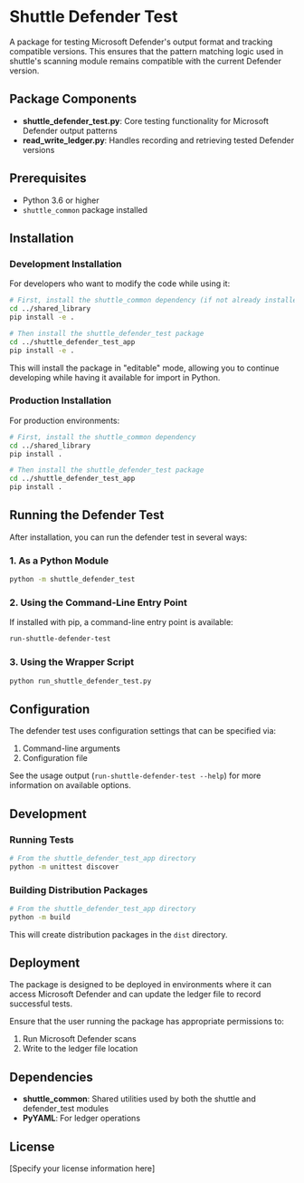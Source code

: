 # Shuttle Defender Test

A package for testing Microsoft Defender's output format and tracking compatible versions. This ensures that the pattern matching logic used in shuttle's scanning module remains compatible with the current Defender version.

## Package Components

- **shuttle_defender_test.py**: Core testing functionality for Microsoft Defender output patterns
- **read_write_ledger.py**: Handles recording and retrieving tested Defender versions

## Prerequisites

- Python 3.6 or higher
- `shuttle_common` package installed

## Installation

### Development Installation

For developers who want to modify the code while using it:

```bash
# First, install the shuttle_common dependency (if not already installed)
cd ../shared_library
pip install -e .

# Then install the shuttle_defender_test package
cd ../shuttle_defender_test_app
pip install -e .
```

This will install the package in "editable" mode, allowing you to continue developing while having it available for import in Python.

### Production Installation

For production environments:

```bash
# First, install the shuttle_common dependency
cd ../shared_library
pip install .

# Then install the shuttle_defender_test package
cd ../shuttle_defender_test_app
pip install .
```

## Running the Defender Test

After installation, you can run the defender test in several ways:

### 1. As a Python Module

```bash
python -m shuttle_defender_test
```

### 2. Using the Command-Line Entry Point

If installed with pip, a command-line entry point is available:

```bash
run-shuttle-defender-test
```

### 3. Using the Wrapper Script

```bash
python run_shuttle_defender_test.py
```

## Configuration

The defender test uses configuration settings that can be specified via:

1. Command-line arguments
2. Configuration file

See the usage output (`run-shuttle-defender-test --help`) for more information on available options.

## Development

### Running Tests

```bash
# From the shuttle_defender_test_app directory
python -m unittest discover
```

### Building Distribution Packages

```bash
# From the shuttle_defender_test_app directory
python -m build
```

This will create distribution packages in the `dist` directory.

## Deployment

The package is designed to be deployed in environments where it can access Microsoft Defender and can update the ledger file to record successful tests.

Ensure that the user running the package has appropriate permissions to:
1. Run Microsoft Defender scans
2. Write to the ledger file location

## Dependencies

- **shuttle_common**: Shared utilities used by both the shuttle and defender_test modules
- **PyYAML**: For ledger operations

## License

[Specify your license information here]
